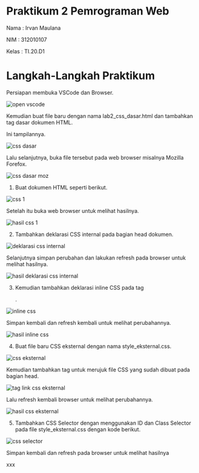 # Praktikum 2 Pemrograman Web
Nama : Irvan Maulana

NIM : 312010107

Kelas : TI.20.D1

# Langkah-Langkah Praktikum
Persiapan membuka VSCode dan Browser.

![open vscode](https://user-images.githubusercontent.com/101796034/159760326-f0c06cd1-6009-4775-a1a2-7453119d2dc8.jpg)


Kemudian buat file baru dengan nama lab2_css_dasar.html dan tambahkan tag dasar dokumen HTML.

Ini tampilannya.

![css dasar](https://user-images.githubusercontent.com/101796034/159764564-9c04cb02-0faf-4d3b-afcc-0e3f4eb44bff.jpg)


Lalu selanjutnya, buka file tersebut pada web browser misalnya Mozilla Forefox.

![css dasar moz](https://user-images.githubusercontent.com/101796034/159765813-6e3208f2-3253-423e-9c4a-02a5e64f3500.jpg)


1. Buat dokumen HTML seperti berikut.

![css 1](https://user-images.githubusercontent.com/101796034/160158765-3d38e345-bd78-43c2-91d3-1d5e9009ccf1.jpg)


Setelah itu buka web browser untuk melihat hasilnya.

![hasil css 1](https://user-images.githubusercontent.com/101796034/160159262-54409561-e0b7-4288-afed-e54d908612c1.jpg)


2. Tambahkan deklarasi CSS internal pada bagian head dokumen.

![deklarasi css internal](https://user-images.githubusercontent.com/101796034/160159821-e69cf2ab-e7d9-43cd-b962-438d367927de.jpg)


Selanjutnya simpan perubahan dan lakukan refresh pada browser untuk melihat hasilnya.

![hasil deklarasi css internal](https://user-images.githubusercontent.com/101796034/160160279-0fc5eeb7-67dd-43a3-b26b-3ff3406553e7.jpg)


3. Kemudian tambahkan deklarasi inline CSS pada tag <p>.
  
![inline css](https://user-images.githubusercontent.com/101796034/160161197-b0927995-87d0-43f1-a513-ed47f04ddc0b.jpg)


Simpan kembali dan refresh kembali untuk melihat perubahannya.
  
![hasil inline css](https://user-images.githubusercontent.com/101796034/160161455-bb759d98-907b-49c8-8390-e40d4b003b59.jpg)

  
4. Buat file baru CSS eksternal dengan nama style_eksternal.css.
  
  ![css eksternal](https://user-images.githubusercontent.com/101796034/160162441-0fd46e74-58cc-4fdc-a331-e0de5f780ef3.jpg)


Kemudian tambahkan tag <link> untuk merujuk file CSS yang sudah dibuat pada bagian head.
  
  ![tag link css eksternal](https://user-images.githubusercontent.com/101796034/160163151-aca012f2-a81b-4788-8efd-bf1a2b7debce.jpg)
  
  
  Lalu refresh kembali browser untuk melihat perubahannya.

  ![hasil css eksternal](https://user-images.githubusercontent.com/101796034/160166770-761a0c8e-7e5a-4068-9f63-30e8c71f42d8.jpg)

  
5. Tambahkan CSS Selector dengan menggunakan ID dan Class Selector pada file style_eksternal.css dengan kode berikut.
  
  ![css selector](https://user-images.githubusercontent.com/101796034/160169713-30fa953b-7f70-496e-be00-b2e372c92990.jpg)
  
  
  Simpan kembali dan refresh pada browser untuk melihat hasilnya

  xxx
  
  
  
  
  
  
  
  
  
  
  
